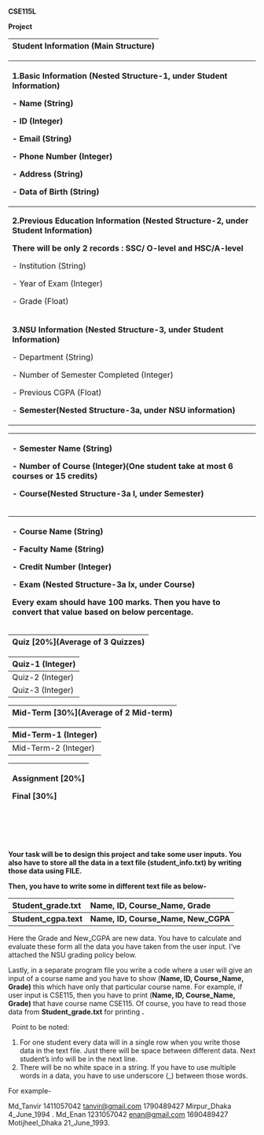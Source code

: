 **CSE115L**

**Project**

|**Student Information (Main Structure)**|
| :- |

|<p>**1.Basic Information (Nested Structure-1, under Student Information)**</p><p>- Name (String) </p><p>- ID (Integer)</p><p>- Email (String) </p><p>- Phone Number (Integer)</p><p>- Address (String)</p><p>- Data of Birth (String)</p>|
| :- |
|<p>**2.Previous Education Information (Nested Structure-2, under Student Information)**</p><p>**There will be only 2 records :  SSC/ O-level and HSC/A-level**</p><p>- Institution (String)</p><p>- Year of Exam (Integer)</p><p>- Grade (Float)</p>|
|<p>**3.NSU Information (Nested Structure-3, under Student Information)**</p><p>- Department (String)</p><p>- Number of Semester Completed (Integer)</p><p>- Previous CGPA (Float)</p><p>- **Semester(Nested Structure-3a, under NSU information)**</p>|

|<p>- Semester Name (String)</p><p>- Number of Course (Integer){One student take at most 6 courses or 15 credits} </p><p>- Course(**Nested Structure-3a** **I, under Semester)**</p>|
| :- |

|<p>- Course Name (String)</p><p>- Faculty Name (String)</p><p>- Credit Number (Integer)</p><p>- **Exam (Nested Structure-3a** **Ix, under Course)**</p><p>Every exam should have 100 marks. Then you have to convert that value based on below percentage.</p>|
| :- |

|Quiz [20%](Average of 3 Quizzes) |
| :- |

|Quiz-1 (Integer)|
| :- |
|Quiz-2 (Integer)|
|Quiz-3 (Integer)|

|Mid-Term [30%](Average of 2 Mid-term)|
| :- |

|Mid-Term-1 (Integer) |
| :- |
|Mid-Term-2 (Integer) |

|<p>Assignment [20%]</p><p>Final [30%]</p>|
| :- |

||
| :- |

||
| :- |

||
| :- |

||
| :- |


**Your task will be to design this project and take some user inputs. You also have to store all the data in a text file (student\_info.txt) by writing those data using FILE.** 

**Then, you have to write some in different text file as below-** 

|**Student\_grade.txt**|**Name, ID,  Course\_Name, Grade**|
| :- | :- |
|**Student\_cgpa.text**|**Name, ID, Course\_Name, New\_CGPA**|

Here the Grade and New\_CGPA are new data. You have to calculate and evaluate these form all the data you have taken from the user input. I’ve attached the NSU grading policy below. 

Lastly, in a separate program file you write a code where a user will give an input of a course name and you have to show (**Name, ID, Course\_Name, Grade)** this which have only that particular course name. For example, if user input is CSE115, then you have to print (**Name, ID, Course\_Name, Grade)** that have course name CSE115. Of course, you have to read those data from **Student\_grade.txt** for printing **.**

` `Point to be noted:

1. For one student every data will in a single row when you write those data in the text file. Just there will be space between     different data. Next student’s info will be in the next line. 
2. There will be no white space in a string. If you have to use multiple words in a data, you have to use underscore (\_) between those words. 

For example- 

Md\_Tanvir 1411057042 <tanvir@gmail.com> 1790489427 Mirpur\_Dhaka 4\_June\_1994 .
Md\_Enan 1231057042 <enan@gmail.com> 1690489427 Motijheel\_Dhaka 21\_June\_1993.


